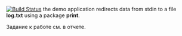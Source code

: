 [![Build Status](https://travis-ci.org/vaulex/lab14.svg?branch=master)](https://travis-ci.org/vaulex/lab14)
the demo application redirects data from stdin to a file **log.txt** using a package **print**.

Задание к работе см. в отчете.

